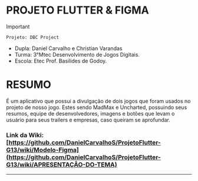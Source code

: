 # PROJETO FLUTTER & FIGMA

>[!Important]
 > `Projeto: DBC Project`
>- Dupla: Daniel Carvalho e Christian Varandas
>- Turma: 3°Mtec Desenvolvimento de Jogos Digitais.
>- Escola: Etec Prof. Basilides de Godoy.

# RESUMO
É um aplicativo que possui a divulgação de dois jogos que foram usados no projeto de nosso jogo. Estes sendo MadMax e Uncharted, possuindo seus resumos, equipe de desenvolvedores, imagens e botões que levam o usuário para seus trailers e empresas, caso queiram se aprofundar.

### Link da Wiki: [https://github.com/DanielCarvalhoS/ProjetoFlutter-G13/wiki/Modelo-Figma](https://github.com/DanielCarvalhoS/ProjetoFlutter-G13/wiki/APRESENTAÇÂO-DO-TEMA)

-------------

